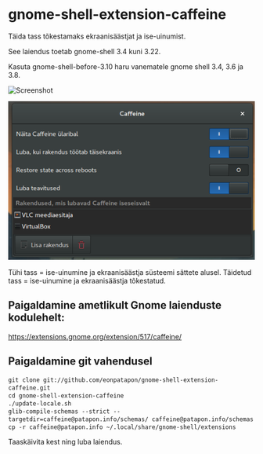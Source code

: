 # gnome-shell-extension-caffeine

Täida tass tõkestamaks ekraanisäästjat ja ise-uinumist.

See laiendus toetab gnome-shell 3.4 kuni 3.22.

Kasuta gnome-shell-before-3.10 haru vanematele gnome shell 3.4, 3.6 ja 3.8.

![Screenshot](https://github.com/eonpatapon/gnome-shell-extension-caffeine/raw/master/screenshot.png)

![Preferences](https://github.com/eonpatapon/gnome-shell-extension-caffeine/raw/master/et.screenshot-prefs.png)

Tühi tass = ise-uinumine ja ekraanisäästja süsteemi sättete alusel. Täidetud tass = ise-uinumine ja ekraanisäästja tõkestatud.

## Paigaldamine ametlikult Gnome laienduste kodulehelt:

https://extensions.gnome.org/extension/517/caffeine/

## Paigaldamine git vahendusel

    git clone git://github.com/eonpatapon/gnome-shell-extension-caffeine.git
    cd gnome-shell-extension-caffeine
    ./update-locale.sh
    glib-compile-schemas --strict --targetdir=caffeine@patapon.info/schemas/ caffeine@patapon.info/schemas
    cp -r caffeine@patapon.info ~/.local/share/gnome-shell/extensions

Taaskäivita kest ning luba laiendus.
